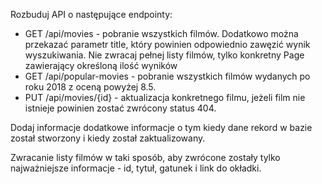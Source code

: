 Rozbuduj API o następujące endpointy:

- GET /api/movies - pobranie wszystkich filmów. Dodatkowo można przekazać parametr title, który powinien odpowiednio
  zawęzić wynik wyszukiwania. Nie zwracaj pełnej listy filmów, tylko konkretny Page zawierający określoną ilość wyników
- GET /api/popular-movies - pobranie wszystkich filmów wydanych po roku 2018 z oceną powyżej 8.5.
- PUT /api/movies/{id} - aktualizacja konkretnego filmu, jeżeli film nie istnieje powinien zostać zwrócony status 404.

Dodaj informacje dodatkowe informacje o tym kiedy dane rekord w bazie został stworzony i kiedy został zaktualizowany.

Zwracanie listy filmów w taki sposób, aby zwrócone zostały tylko najważniejsze informacje - id, tytuł, gatunek i link do
okładki. 
